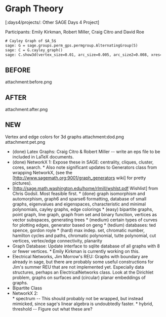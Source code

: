 

# Graph Theory

[:days4/projects/: Other SAGE Days 4 Project] 

Participants:  Emily Kirkman, Robert Miller, Craig Citro and David Roe 
```txt
# Cayley Graph of $A_5$
sage: G = sage.groups.perm_gps.permgroup.AlternatingGroup(5)
sage: C = G.cayley_graph()
sage: C.show3d(vertex_size=0.01, arc_size=0.005, arc_size2=0.008, xres=1000, yres=800)
```

## BEFORE

attachment:before.png 
## AFTER

attachment:after.png 
## NEW

Vertex and edge colors for 3d graphs attachment:dod.png attachment:pet.png 

* (done) Latex Graphs: Craig Citro & Robert Miller -- write an eps file to be included in LaTeX documents. 
* (done) NetworkX 1: Expose these in SAGE: centrality, cliques, cluster, cores, search. 
         * Also note significant updates to Generators class from wrapping NetworkX, (see the [<a href="http://www.sagemath.org:9001/graph_generators">http://www.sagemath.org:9001/graph_generators</a> wiki] for pretty pictures). 
* [<a href="http://sage.math.washington.edu/home/rlmill/wshlst.pdf">http://sage.math.washington.edu/home/rlmill/wshlst.pdf</a> Wishlist] from Chris Godsil. Most feasible first. 
         * (done) graph isomorphism and automorphism, graph6 and sparse6 formatting, database of small graphs, eigenvalues and eigenspaces, characteristic and minimal polynomials, cayley graphs, edge colorings 
         * (easy) bipartite graphs, point graph, line graph, graph from set and binary function, vertices as vector subspaces, generating trees 
         * (medium) certain types of curves for plotting edges, generator based on geng 
         * (tedium) databases: ted spence, gordon royle 
         * (hard) max indep. set, chromatic number, hamilton cycles and paths, chromatic polynomial, tutte polynomial, cut vertices, vertex/edge connectivity, planarity 
* Graph Database: Update interface to sqlite database of all graphs with 8 or fewer vertices. 
         * Emily Kirkman is currently working on this. 
* Electrical Networks, Jim Morrow's REU: Graphs with boundary are already in sage, but there are probably some useful constructions for Jim's summer REU that are not implemented yet. Especially data structures, perhaps an ElectricalNetworks class.  Look at the Dirichlet problem, graphs on surfaces and (circular) planar embeddings of graphs. 
* Bipartite Class 
* NetworkX 2:   
      * spectrum -- This should probably not be wrapped, but instead mimicked, since sage's linear algebra is undoubtedly faster. 
      * hybrid, threshold -- Figure out what these are? 